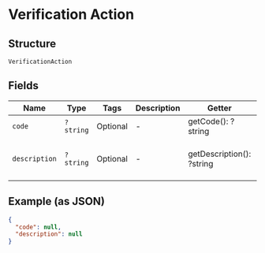 
# Verification Action

## Structure

`VerificationAction`

## Fields

| Name | Type | Tags | Description | Getter | Setter |
|  --- | --- | --- | --- | --- | --- |
| `code` | `?string` | Optional | - | getCode(): ?string | setCode(?string code): void |
| `description` | `?string` | Optional | - | getDescription(): ?string | setDescription(?string description): void |

## Example (as JSON)

```json
{
  "code": null,
  "description": null
}
```

